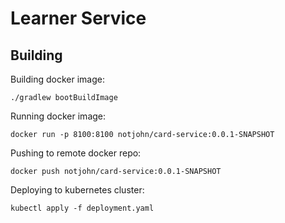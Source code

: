# Learner Service

## Building


Building docker image:
```
./gradlew bootBuildImage
```


Running docker image:
```
docker run -p 8100:8100 notjohn/card-service:0.0.1-SNAPSHOT
```

Pushing to remote docker repo:
```
docker push notjohn/card-service:0.0.1-SNAPSHOT
```


Deploying to kubernetes cluster:
```
kubectl apply -f deployment.yaml
```